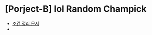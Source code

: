 # [Porject-B] lol Random Champick

- [조건 정리 문서](https://docs.google.com/spreadsheets/d/1_hmuro8eXrR1lvNfZjQwFTcrfR6SyrIJg2tOG1tlPBE/edit?usp=sharing)
- 